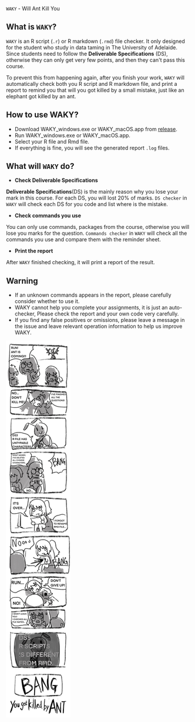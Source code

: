 `WAKY` - Will Ant Kill You

What is `WAKY`?
---------

`WAKY` is an R script (`.r`) or R markdown (`.rmd`) file checker. It only designed for the student who study in data taming in The University of Adelaide. Since students need to follow the **Deliverable Specifications** (DS), otherwise they can only get very few points, and then they can't pass this course.

To prevent this from happening again, after you finish your work, `WAKY` will automatically check both you R script and R markdown file, and print a report to remind you that will you got killed by a small mistake, just like an elephant got killed by an ant.

How to use WAKY?
----------------

- Download WAKY_windows.exe or WAKY_macOS.app from [release](https://github.com/FT1ger/WAKY/releases/).
- Run WAKY_windows.exe or WAKY_macOS.app.
- Select your R file and Rmd file.
- If everything is fine, you will see the generated report `.log` files.

What will `WAKY` do?
--------------

- **Check Deliverable Specifications**

**Deliverable Specifications**(DS) is the mainly reason why you lose your mark in this course. For each DS, you will lost 20% of marks. `DS checker` in `WAKY` will check each DS for you code and list where is the mistake.

- **Check commands you use**

You can only use commands, packages from the course, otherwise you will lose you marks for the question. `Commands checker` in `WAKY` will check all the commands you use and compare them with the reminder sheet.

- **Print the report**

After `WAKY` finished checking, it will print a report of the result.

Warning
-------

- If an unknown commands appears in the report, please carefully consider whether to use it.
- WAKY cannot help you complete your assignments, it is just an auto-checker, Please check the report and your own code very carefully.
- If you find any false positives or omissions, please leave a message in the issue and leave relevant operation information to help us improve WAKY.

![Image text](https://github.com/FT1ger/WAKY/blob/main/YKBA.jpg)

